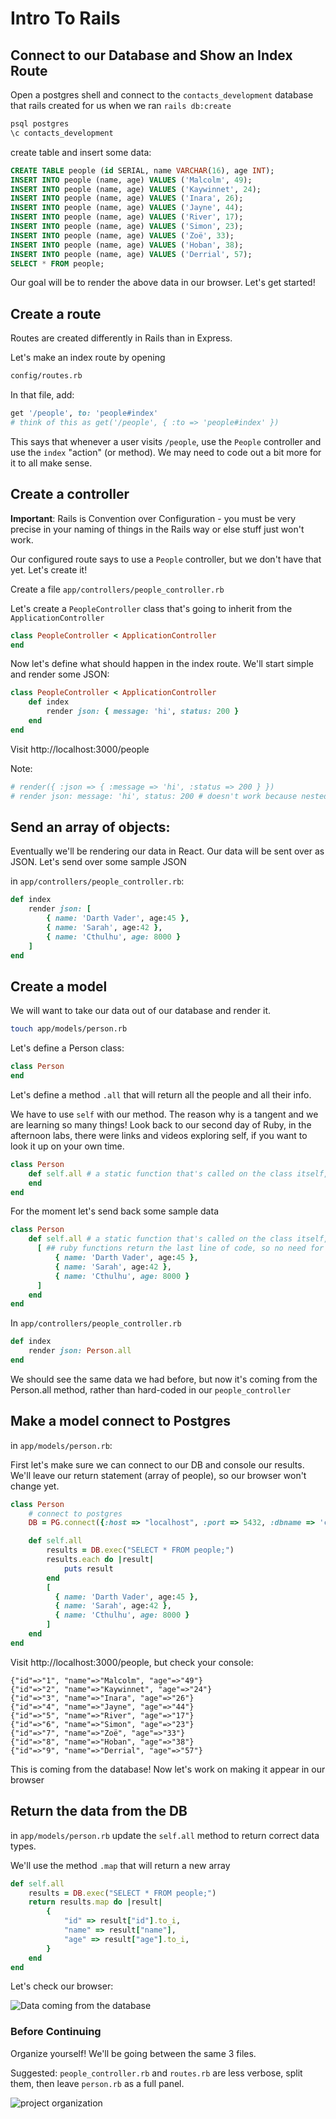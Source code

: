 

# Intro To Rails
## Connect to our Database and Show an Index Route

Open a postgres shell and connect to the `contacts_development` database that rails created for us when we ran `rails db:create`

```bash
psql postgres
\c contacts_development
```

create table and insert some data:

```sql
CREATE TABLE people (id SERIAL, name VARCHAR(16), age INT);
INSERT INTO people (name, age) VALUES ('Malcolm', 49);
INSERT INTO people (name, age) VALUES ('Kaywinnet', 24);
INSERT INTO people (name, age) VALUES ('Inara', 26);
INSERT INTO people (name, age) VALUES ('Jayne', 44);
INSERT INTO people (name, age) VALUES ('River', 17);
INSERT INTO people (name, age) VALUES ('Simon', 23);
INSERT INTO people (name, age) VALUES ('Zoë', 33);
INSERT INTO people (name, age) VALUES ('Hoban', 38);
INSERT INTO people (name, age) VALUES ('Derrial', 57);
SELECT * FROM people;
```

Our goal will be to render the above data in our browser. Let's get started!

## Create a route

Routes are created differently in Rails than in Express.

Let's make an index route by opening

```bash
config/routes.rb
```

In that file, add:

```ruby
get '/people', to: 'people#index'
# think of this as get('/people', { :to => 'people#index' })
```

This says that whenever a user visits `/people`, use the `People` controller and use the `index` "action" (or method). We may need to code out a bit more for it to all make sense.


## Create a controller

**Important**: Rails is Convention over Configuration - you must be very precise in your naming of things in the Rails way or else stuff just won't work.

Our configured route says to use a `People` controller, but we don't have that yet. Let's create it!

Create a file `app/controllers/people_controller.rb`

Let's create a `PeopleController` class that's going to inherit from the `ApplicationController`

```ruby
class PeopleController < ApplicationController
end
```

Now let's define what should happen in the index route.
We'll start simple and render some JSON:

```ruby
class PeopleController < ApplicationController
    def index
        render json: { message: 'hi', status: 200 }
    end
end
```

Visit http://localhost:3000/people

Note:
```ruby
# render({ :json => { :message => 'hi', :status => 200 } })
# render json: message: 'hi', status: 200 # doesn't work because nested objects are unguessable
```



## Send an array of objects:

Eventually we'll be rendering our data in React. Our data will be sent over as JSON. Let's send over some sample JSON

in `app/controllers/people_controller.rb`:

```ruby
def index
    render json: [
        { name: 'Darth Vader', age:45 },
        { name: 'Sarah', age:42 },
        { name: 'Cthulhu', age: 8000 }
    ]
end
```

## Create a model

We will want to take our data out of our database and render it.

```bash
touch app/models/person.rb
```

Let's define a Person class:

```ruby
class Person
end
```
Let's define a method `.all` that will return all the people and all their info.

We have to use `self` with our method. The reason why is a tangent and we are learning so many things! Look back to our second day of Ruby, in the afternoon labs, there were links and videos exploring self, if you want to look it up on your own time.

```ruby
class Person
    def self.all # a static function that's called on the class itself, not an instance
    end
end
```

For the moment let's send back some sample data
```ruby
class Person
    def self.all # a static function that's called on the class itself, not an instance
      [ ## ruby functions return the last line of code, so no need for an explicit 'return' statement
          { name: 'Darth Vader', age:45 },
          { name: 'Sarah', age:42 },
          { name: 'Cthulhu', age: 8000 }
      ]
    end
end
```

In `app/controllers/people_controller.rb`

```ruby
def index
    render json: Person.all
end
```

We should see the same data we had before, but now it's coming from the Person.all method, rather than hard-coded in our `people_controller`

## Make a model connect to Postgres

in `app/models/person.rb`:

First let's make sure we can connect to our DB and console our results. We'll leave our return statement (array of people), so our browser won't change yet.  

```ruby
class Person
    # connect to postgres
    DB = PG.connect({:host => "localhost", :port => 5432, :dbname => 'contacts_development'})

    def self.all
        results = DB.exec("SELECT * FROM people;")
        results.each do |result|
            puts result
        end
        [
          { name: 'Darth Vader', age:45 },
          { name: 'Sarah', age:42 },
          { name: 'Cthulhu', age: 8000 }
        ]
    end
end
```

Visit http://localhost:3000/people, but check your console:

```
{"id"=>"1", "name"=>"Malcolm", "age"=>"49"}
{"id"=>"2", "name"=>"Kaywinnet", "age"=>"24"}
{"id"=>"3", "name"=>"Inara", "age"=>"26"}
{"id"=>"4", "name"=>"Jayne", "age"=>"44"}
{"id"=>"5", "name"=>"River", "age"=>"17"}
{"id"=>"6", "name"=>"Simon", "age"=>"23"}
{"id"=>"7", "name"=>"Zoë", "age"=>"33"}
{"id"=>"8", "name"=>"Hoban", "age"=>"38"}
{"id"=>"9", "name"=>"Derrial", "age"=>"57"}
```

This is coming from the database! Now let's work on making it appear in our browser

## Return the data from the DB

in `app/models/person.rb` update the `self.all` method to return correct data types.

We'll use the method `.map` that will return a new array

```ruby
def self.all
    results = DB.exec("SELECT * FROM people;")
    return results.map do |result|
        {
            "id" => result["id"].to_i,
            "name" => result["name"],
            "age" => result["age"].to_i,
        }
    end
end
```


Let's check our browser:

![Data coming from the database](https://i.imgur.com/z2PmnWy.png)


### Before Continuing

Organize yourself! We'll be going between the same 3 files.

Suggested:
`people_controller.rb` and `routes.rb` are less verbose, split them, then leave `person.rb` as a full panel.

![project organization](https://i.imgur.com/GLYrxcd.png)
